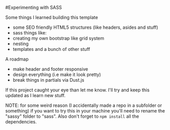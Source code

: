 #Experimenting with SASS

Some things I learned building this template

* some SEO friendly HTML5 structures (like headers, asides and stuff)
* sass things like:
* creating my own bootstrap like grid system
* nesting
* templates and a bunch of other stuff

A roadmap

* make header and footer responsive
* design everything (i.e make it look pretty)
* break things in partials via Dust.js

If this project caught your eye than let me know. I'll try and keep this updated as I learn new stuff.


NOTE: for some weird reason (I accidentally made a repo in a subfolder or something) if you want to try this
in your machine you'll need to rename the "sassy" folder to "sass".
Also don't forget to `npm install` all the dependencies.
